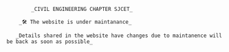             _CIVIL ENGINEERING CHAPTER SJCET_

        _🛠️ The website is under maintanance_

       _Details shared in the website have changes due to maintanence will be back as soon as possible_
